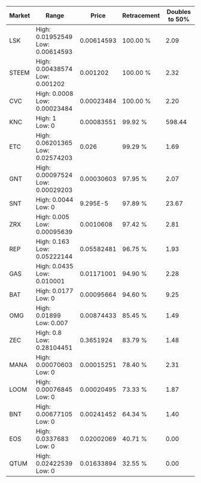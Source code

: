 | Market | Range | Price| Retracement | Doubles to 50% |
| --- | --- | --- | --- | --- |
| LSK | High: 0.01952549<br />Low: 0.00614593 | 0.00614593 | 100.00 % | 2.09 |
| STEEM | High: 0.00438574<br />Low: 0.001202 | 0.001202 | 100.00 % | 2.32 |
| CVC | High: 0.0008<br />Low: 0.00023484 | 0.00023484 | 100.00 % | 2.20 |
| KNC | High: 1<br />Low: 0 | 0.00083551 | 99.92 % | 598.44 |
| ETC | High: 0.06201365<br />Low: 0.02574203 | 0.026 | 99.29 % | 1.69 |
| GNT | High: 0.00097524<br />Low: 0.00029203 | 0.00030603 | 97.95 % | 2.07 |
| SNT | High: 0.0044<br />Low: 0 | 9.295E-5 | 97.89 % | 23.67 |
| ZRX | High: 0.005<br />Low: 0.00095639 | 0.0010608 | 97.42 % | 2.81 |
| REP | High: 0.163<br />Low: 0.05222144 | 0.05582481 | 96.75 % | 1.93 |
| GAS | High: 0.0435<br />Low: 0.010001 | 0.01171001 | 94.90 % | 2.28 |
| BAT | High: 0.0177<br />Low: 0 | 0.00095664 | 94.60 % | 9.25 |
| OMG | High: 0.01899<br />Low: 0.007 | 0.00874433 | 85.45 % | 1.49 |
| ZEC | High: 0.8<br />Low: 0.28104451 | 0.3651924 | 83.79 % | 1.48 |
| MANA | High: 0.00070603<br />Low: 0 | 0.00015251 | 78.40 % | 2.31 |
| LOOM | High: 0.00076845<br />Low: 0 | 0.00020495 | 73.33 % | 1.87 |
| BNT | High: 0.00677105<br />Low: 0 | 0.00241452 | 64.34 % | 1.40 |
| EOS | High: 0.0337683<br />Low: 0 | 0.02002069 | 40.71 % | 0.00 |
| QTUM | High: 0.02422539<br />Low: 0 | 0.01633894 | 32.55 % | 0.00 |
